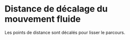 Distance de décalage du mouvement fluide
====
Les points de distance sont décalés pour lisser le parcours.